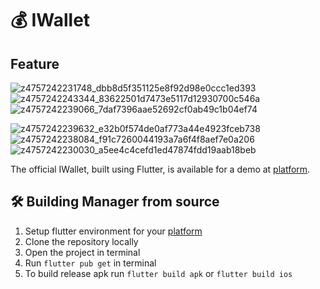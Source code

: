 # 💰 IWallet

## Feature

![z4757242231748_dbb8d5f351125e8f92d98e0ccc1ed393](https://github.com/Gallypro1234567/iwallet/assets/46000647/be1e6796-41b0-4f3e-bd4c-27ea1e7c3da5)
![z4757242243344_83622501d7473e5117d12930700c546a](https://github.com/Gallypro1234567/iwallet/assets/46000647/d0a5a39c-5a94-4b1b-ae03-8cd527aff8f4)
![z4757242239066_7daf7396aae52692cf0ab49c1b04ef74](https://github.com/Gallypro1234567/iwallet/assets/46000647/e9e12fa9-6a3b-4fb9-b3aa-058197ffe812)

![z4757242239632_e32b0f574de0af773a44e4923fceb738](https://github.com/Gallypro1234567/iwallet/assets/46000647/eb5ea1c3-61a1-40e0-933c-71bc989aece0)
![z4757242238084_f91c7260044193a7a6f4f8aef7e0a206](https://github.com/Gallypro1234567/iwallet/assets/46000647/b0694e2c-fe59-49c2-a520-e50bd0bc1be2)
![z4757242230030_a5ee4c4cefd1ed47874fdd19aab18beb](https://github.com/Gallypro1234567/iwallet/assets/46000647/aa05ed3d-ab72-4c85-96ca-be6ce39a4348) 

The official IWallet, built using Flutter, is available for a demo at [platform](https://youtu.be/jnnWm8VtPmw).

## 🛠️ Building Manager from source
1. Setup flutter environment for your [platform](https://docs.flutter.dev/get-started/install)
2. Clone the repository locally
3. Open the project in terminal
4. Run `flutter pub get` in terminal
6. To build release apk run `flutter build apk` or `flutter build ios`

